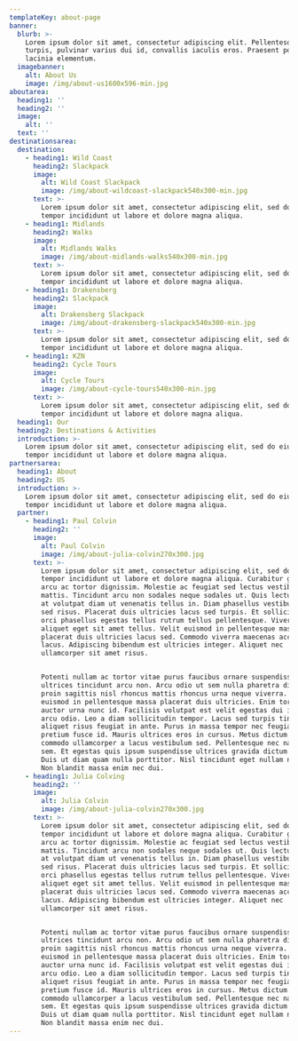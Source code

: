 ```yaml
---
templateKey: about-page
banner:
  blurb: >-
    Lorem ipsum dolor sit amet, consectetur adipiscing elit. Pellentesque dolor
    turpis, pulvinar varius dui id, convallis iaculis eros. Praesent porta
    lacinia elementum.
  imagebanner:
    alt: About Us
    image: /img/about-us1600x596-min.jpg
aboutarea:
  heading1: ''
  heading2: ''
  image:
    alt: ''
  text: ''
destinationsarea:
  destination:
    - heading1: Wild Coast
      heading2: Slackpack
      image:
        alt: Wild Coast Slackpack
        image: /img/about-wildcoast-slackpack540x300-min.jpg
      text: >-
        Lorem ipsum dolor sit amet, consectetur adipiscing elit, sed do eiusmod
        tempor incididunt ut labore et dolore magna aliqua.
    - heading1: Midlands
      heading2: Walks
      image:
        alt: Midlands Walks
        image: /img/about-midlands-walks540x300-min.jpg
      text: >-
        Lorem ipsum dolor sit amet, consectetur adipiscing elit, sed do eiusmod
        tempor incididunt ut labore et dolore magna aliqua.
    - heading1: Drakensberg
      heading2: Slackpack
      image:
        alt: Drakensberg Slackpack
        image: /img/about-drakensberg-slackpack540x300-min.jpg
      text: >-
        Lorem ipsum dolor sit amet, consectetur adipiscing elit, sed do eiusmod
        tempor incididunt ut labore et dolore magna aliqua.
    - heading1: KZN
      heading2: Cycle Tours
      image:
        alt: Cycle Tours
        image: /img/about-cycle-tours540x300-min.jpg
      text: >-
        Lorem ipsum dolor sit amet, consectetur adipiscing elit, sed do eiusmod
        tempor incididunt ut labore et dolore magna aliqua.
  heading1: Our
  heading2: Destinations & Activities
  introduction: >-
    Lorem ipsum dolor sit amet, consectetur adipiscing elit, sed do eiusmod
    tempor incididunt ut labore et dolore magna aliqua.
partnersarea:
  heading1: About
  heading2: US
  introduction: >-
    Lorem ipsum dolor sit amet, consectetur adipiscing elit, sed do eiusmod
    tempor incididunt ut labore et dolore magna aliqua.
  partner:
    - heading1: Paul Colvin
      heading2: ''
      image:
        alt: Paul Colvin
        image: /img/about-julia-colvin270x300.jpg
      text: >-
        Lorem ipsum dolor sit amet, consectetur adipiscing elit, sed do eiusmod
        tempor incididunt ut labore et dolore magna aliqua. Curabitur gravida
        arcu ac tortor dignissim. Molestie ac feugiat sed lectus vestibulum
        mattis. Tincidunt arcu non sodales neque sodales ut. Quis lectus nulla
        at volutpat diam ut venenatis tellus in. Diam phasellus vestibulum lorem
        sed risus. Placerat duis ultricies lacus sed turpis. Et sollicitudin ac
        orci phasellus egestas tellus rutrum tellus pellentesque. Viverra
        aliquet eget sit amet tellus. Velit euismod in pellentesque massa
        placerat duis ultricies lacus sed. Commodo viverra maecenas accumsan
        lacus. Adipiscing bibendum est ultricies integer. Aliquet nec
        ullamcorper sit amet risus.


        Potenti nullam ac tortor vitae purus faucibus ornare suspendisse. Donec
        ultrices tincidunt arcu non. Arcu odio ut sem nulla pharetra diam. Vitae
        proin sagittis nisl rhoncus mattis rhoncus urna neque viverra. Velit
        euismod in pellentesque massa placerat duis ultricies. Enim tortor at
        auctor urna nunc id. Facilisis volutpat est velit egestas dui id ornare
        arcu odio. Leo a diam sollicitudin tempor. Lacus sed turpis tincidunt id
        aliquet risus feugiat in ante. Purus in massa tempor nec feugiat nisl
        pretium fusce id. Mauris ultrices eros in cursus. Metus dictum at tempor
        commodo ullamcorper a lacus vestibulum sed. Pellentesque nec nam aliquam
        sem. Et egestas quis ipsum suspendisse ultrices gravida dictum fusce ut.
        Duis ut diam quam nulla porttitor. Nisl tincidunt eget nullam non nisi.
        Non blandit massa enim nec dui.
    - heading1: Julia Colving
      heading2: ''
      image:
        alt: Julia Colvin
        image: /img/about-julia-colvin270x300.jpg
      text: >-
        Lorem ipsum dolor sit amet, consectetur adipiscing elit, sed do eiusmod
        tempor incididunt ut labore et dolore magna aliqua. Curabitur gravida
        arcu ac tortor dignissim. Molestie ac feugiat sed lectus vestibulum
        mattis. Tincidunt arcu non sodales neque sodales ut. Quis lectus nulla
        at volutpat diam ut venenatis tellus in. Diam phasellus vestibulum lorem
        sed risus. Placerat duis ultricies lacus sed turpis. Et sollicitudin ac
        orci phasellus egestas tellus rutrum tellus pellentesque. Viverra
        aliquet eget sit amet tellus. Velit euismod in pellentesque massa
        placerat duis ultricies lacus sed. Commodo viverra maecenas accumsan
        lacus. Adipiscing bibendum est ultricies integer. Aliquet nec
        ullamcorper sit amet risus.


        Potenti nullam ac tortor vitae purus faucibus ornare suspendisse. Donec
        ultrices tincidunt arcu non. Arcu odio ut sem nulla pharetra diam. Vitae
        proin sagittis nisl rhoncus mattis rhoncus urna neque viverra. Velit
        euismod in pellentesque massa placerat duis ultricies. Enim tortor at
        auctor urna nunc id. Facilisis volutpat est velit egestas dui id ornare
        arcu odio. Leo a diam sollicitudin tempor. Lacus sed turpis tincidunt id
        aliquet risus feugiat in ante. Purus in massa tempor nec feugiat nisl
        pretium fusce id. Mauris ultrices eros in cursus. Metus dictum at tempor
        commodo ullamcorper a lacus vestibulum sed. Pellentesque nec nam aliquam
        sem. Et egestas quis ipsum suspendisse ultrices gravida dictum fusce ut.
        Duis ut diam quam nulla porttitor. Nisl tincidunt eget nullam non nisi.
        Non blandit massa enim nec dui.
---
```


